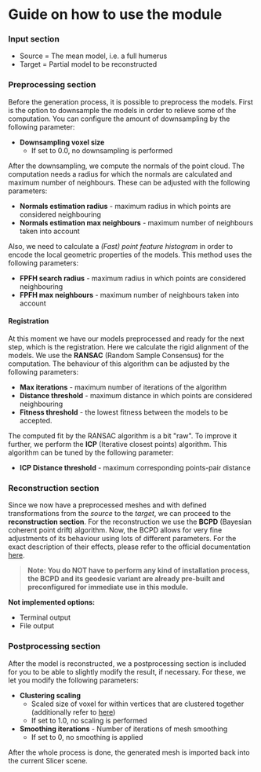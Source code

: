 # Guide on how to use the module

### Input section
- Source = The mean model, i.e. a full humerus
- Target = Partial model to be reconstructed

### Preprocessing section
Before the generation process, it is possible to preprocess the models.
First is the option to downsample the models in order to relieve some of the computation.
You can configure the amount of downsampling by the following parameter:
- **Downsampling voxel size**
    - If set to 0.0, no downsampling is performed

After the downsampling, we compute the normals of the point cloud. 
The computation needs a radius for which the normals are calculated and maximum number of neighbours. 
These can be adjusted with the following parameters: 
- **Normals estimation radius** - maximum radius in which points are considered neighbouring
- **Normals estimation max neighbours** - maximum number of neighbours taken into account 

Also, we need to calculate a *(Fast) point feature histogram* in order to encode the local geometric properties of the models. 
This method uses the following parameters:
- **FPFH search radius** - maximum radius in which points are considered neighbouring
- **FPFH max neighbours** - maximum number of neighbours taken into account 

#### Registration
At this moment we have our models preprocessed and ready for the next step, which is the registration.
Here we calculate the rigid alignment of the models.
We use the **RANSAC** (Random Sample Consensus) for the computation.
The behaviour of this algorithm can be adjusted by the following parameters: 
- **Max iterations** - maximum number of iterations of the algorithm
- **Distance threshold** - maximum distance in which points are considered neighbouring
- **Fitness threshold** - the lowest fitness between the models to be accepted. 

The computed fit by the RANSAC algorithm is a bit "raw". 
To improve it further, we perform the **ICP** (Iterative closest points) algorithm.
This algorithm can be tuned by the following parameter:
- **ICP Distance threshold** - maximum corresponding points-pair distance

### Reconstruction section
Since we now have a preprocessed meshes and with defined transformations from the *source* to the *target*, we can proceed to the **reconstruction section**.
For the reconstruction we use the **BCPD** (Bayesian coherent point drift) algorithm.
Now, the BCPD allows for very fine adjustments of its behaviour using lots of different parameters. 
For the exact description of their effects, please refer to the official documentation [here](https://github.com/ohirose/bcpd/blob/master/README.md).

> **Note: You do NOT have to perform any kind of installation process, the BCPD and its geodesic variant are already pre-built and preconfigured for immediate use in this module.**

**Not implemented options:**
- Terminal output 
- File output

### Postprocessing section
After the model is reconstructed, we a postprocessing section is included for you to be able to slightly modify the result, if necessary.
For these, we let you modify the following parameters:
- **Clustering scaling**
    - Scaled size of voxel for within vertices that are clustered together (additionally refer to [here](http://www.open3d.org/docs/0.7.0/python_api/open3d.geometry.simplify_vertex_clustering.html))
    - If set to 1.0, no scaling is performed
- **Smoothing iterations** - Number of iterations of mesh smoothing
    - If set to 0, no smoothing is applied 

After the whole process is done, the generated mesh is imported back into the current Slicer scene.
